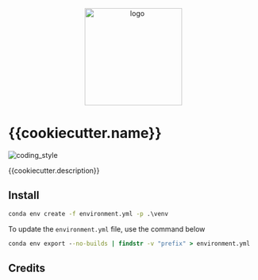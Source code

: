 <div align="center">
    <img src="{{cookiecutter.img}}" alt="logo" height="196">
</div>

# {{cookiecutter.name}}

![coding_style](https://img.shields.io/badge/code%20style-black-000000.svg)

{{cookiecutter.description}}

## Install

```cmd
conda env create -f environment.yml -p .\venv
```

To update the `environment.yml` file, use the command below

```cmd
conda env export --no-builds | findstr -v "prefix" > environment.yml
```

## Credits
